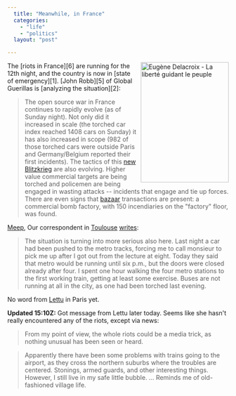 ```yaml
---
  title: "Meanwhile, in France"
  categories: 
    - "life"
    - "politics"
  layout: "post"

---
```

<img src="http://bergie.iki.fi/midcom-serveattachmentguid-75ff27d730ebb9cfbab1a83551133406/delacroix-liberty-leading-people.jpg" border="0" height="274" width="200" alt="Eug&egrave;ne Delacroix - La libert&eacute; guidant le peuple" style="margin-left: 8px" title="Eug&egrave;ne Delacroix - La libert&eacute; guidant le peuple" align="right" />
The [riots in France][6] are running for the 12th night, and the country is now in [state of emergency][1]. [John Robb][5] of Global Guerillas is [analyzing the situation][2]:

> The open source war in France continues to rapidly evolve (as of Sunday night). Not only did it increased in scale (the torched car index reached 1408 cars on Sunday) it has also increased in scope (982 of those torched cars were outside Paris and Germany/Belgium reported their first incidents). The tactics of this [new Blitzkrieg][3] are also evolving. Higher value commercial targets are being torched and policemen are being engaged in wasting attacks -- incidents that engage and tie up forces. There are even signs that [bazaar][4] transactions are present: a commercial bomb factory, with 150 incendiaries on the "factory" floor, was found.

[Meep][10], Our correspondent in [Toulouse][7] [writes][8]:

> The situation is turning into more serious also here. Last night a car had been pushed to the metro tracks, forcing me to call monsieur to pick me up after I got out from the lecture at eight. Today they said that metro would be running until six p.m., but the doors were closed already after four. I spent one hour walking the four metro stations to the first working train, getting at least some exercise. Buses are not running at all in the city, as one had been torched last evening.

No word from [Lettu][9] in Paris yet.

__Updated 15:10Z:__ Got message from Lettu later today. Seems like she hasn't really encountered any of the riots, except via news:

> From my point of view, the whole riots could be a media trick, as nothing unusual has been seen or heard.

> Apparently there have been some problems with trains going to the airport, as they cross the northern suburbs where the troubles are centered. Stonings, armed guards, and other interesting things. However, I still live in my safe little bubble. ... Reminds me of old-fashioned village life.

[1]: http://www.themoscowtimes.com/stories/2005/11/09/251.html
[2]: http://globalguerrillas.typepad.com/globalguerrillas/2005/11/journal_guerre_.html
[3]: http://globalguerrillas.typepad.com/globalguerrillas/2004/05/a_terrorist_bli.html
[4]: http://globalguerrillas.typepad.com/globalguerrillas/2004/07/the_bazaar_of_v.html
[5]: http://globalguerrillas.typepad.com/globalguerrillas/
[6]: http://en.wikipedia.org/wiki/2005_civil_unrest_in_France
[7]: http://en.wikipedia.org/wiki/Toulouse
[8]: http://meep.greywolves.org/miki/Marraskuu2005.html
[9]: http://www.routamc.org/gallery/spring-2004/113_1358
[10]: http://meep.greywolves.org/